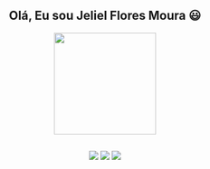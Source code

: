 <div align="center"><h2>Olá, Eu sou Jeliel Flores Moura 😃</h2>

<div align="center">
  <a href="https://github.com/Jelielvison">
  <img height="180em" src="https://github-readme-stats.vercel.app/api?username=Jelielvison&show_icons=true&theme=blue-green&include_all_commits=true&count_private=true"/>
  
  
  
##
  
<div>
  <a href="https://www.instagram.com/jeli_moura/" target="_blank"><img src="https://img.shields.io/badge/-Instagram-%23E4405F?style=for-the-badge&logo=instagram&logoColor=white" target="_blank"></a>
  <a href = "mailto:jelielfloresmoura@gmail.com"><img src="https://img.shields.io/badge/-Gmail-%23333?style=for-the-badge&logo=gmail&logoColor=white" target="_blank"></a>
  <a href="https://www.linkedin.com/in/jeliel-f-12613a13b/" target="_blank"><img src="https://img.shields.io/badge/-LinkedIn-%230077B5?style=for-the-badge&logo=linkedin&logoColor=white" target="_blank"></a>
</div>
